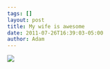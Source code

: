 ```yaml
---
tags: []
layout: post
title: My wife is awesome
date: 2011-07-26T16:39:03-05:00
author: Adam
---
```


![](/media/loypl3jbRK1qga9s2o1_1280.png)
